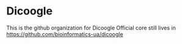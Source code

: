 # Dicoogle

This is the github organization for Dicoogle
Official core still lives in https://github.com/bioinformatics-ua/dicoogle
